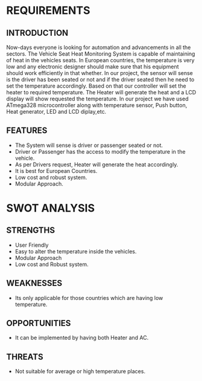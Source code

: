 # REQUIREMENTS

## INTRODUCTION
Now-days everyone is looking for automation and advancements in all the sectors. The Vehicle Seat Heat Monitoring System is capable of maintaining of heat in the vehicles seats. In European countries, the temperature is very low and any electronic designer should make sure that his equipment should work efficiently in that whether. In our project, the sensor will sense is the driver has been seated or not and if the driver seated then he need to set the temperature accordingly. Based on that our controller will set the heater to required temperature. The Heater will generate the heat and a LCD display will show requested the temperature. In our project we have used ATmega328 microcontroller along with temperature sensor, Push button, Heat generator, LED and LCD diplay,etc.

## FEATURES
- The System will sense is driver or passenger seated or not.
- Driver or Passenger has the access to modify the temperature in the vehicle.
- As per Drivers request, Heater will generate the heat accordingly.
- It is best for European Countries.
- Low cost and robust system.
- Modular Approach.

# SWOT ANALYSIS
## STRENGTHS
- User Friendly
- Easy to alter the temperature inside the vehicles.
- Modular Approach
- Low cost and Robust system.

## WEAKNESSES
- Its only applicable for those countries which are having low temperature.

## OPPORTUNITIES
- It can be implemented by having both Heater and AC.

## THREATS
- Not suitable for average or high temperature places.

